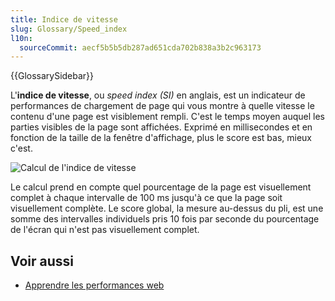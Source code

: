 ```yaml
---
title: Indice de vitesse
slug: Glossary/Speed_index
l10n:
  sourceCommit: aecf5b5b5db287ad651cda702b838a3b2c963173
---
```


{{GlossarySidebar}}

L'**indice de vitesse**, ou <i lang="en">speed index (SI)</i> en anglais, est un indicateur de performances de chargement de page qui vous montre à quelle vitesse le contenu d'une page est visiblement rempli. C'est le temps moyen auquel les parties visibles de la page sont affichées. Exprimé en millisecondes et en fonction de la taille de la fenêtre d'affichage, plus le score est bas, mieux c'est.

![Calcul de l'indice de vitesse](speedindex.png)

Le calcul prend en compte quel pourcentage de la page est visuellement complet à chaque intervalle de 100 ms jusqu'à ce que la page soit visuellement complète. Le score global, la mesure au-dessus du pli, est une somme des intervalles individuels pris 10 fois par seconde du pourcentage de l'écran qui n'est pas visuellement complet.

## Voir aussi

- [Apprendre les performances web](/fr/docs/Learn_web_development/Extensions/Performance)
